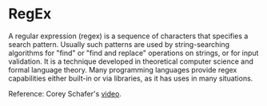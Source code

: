 # RegEx
A regular expression (regex) is a sequence of characters that specifies a search pattern. Usually such patterns are used by string-searching algorithms for "find" or "find and replace" operations on strings, or for input validation. It is a technique developed in theoretical computer science and formal language theory. Many programming languages provide regex capabilities either built-in or via libraries, as it has uses in many situations.

Reference: Corey Schafer's [video][1].

[1]: https://www.youtube.com/watch?v=K8L6KVGG-7o
